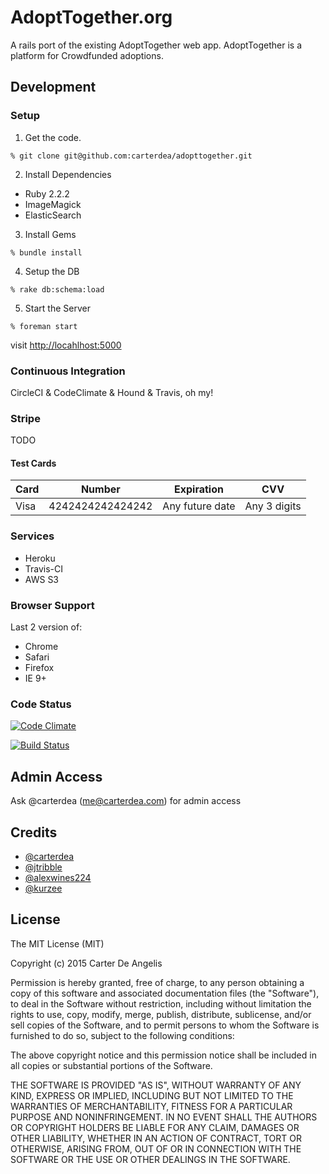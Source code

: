 # AdoptTogether.org
A rails port of the existing AdoptTogether web app. AdoptTogether is a platform for Crowdfunded adoptions.

## Development

### Setup

1. Get the code.
```shell
% git clone git@github.com:carterdea/adopttogether.git
```

2. Install Dependencies 
  * Ruby 2.2.2
  * ImageMagick
  * ElasticSearch

3. Install Gems

```shell
% bundle install
```

4. Setup the DB
```shell
% rake db:schema:load
```

5. Start the Server
```shell
% foreman start
```

visit [http://locahlhost:5000](http://localhost:5000)

### Continuous Integration
CircleCI & CodeClimate & Hound & Travis, oh my!

### Stripe
TODO

#### Test Cards

<table>
  <thead>
    <tr>
      <th>Card</th>
      <th>Number</th>
      <th>Expiration</th>
      <th>CVV</th>
    </tr>
  </thead>
  <tbody>
    <tr>
      <td>Visa</td>
      <td>4242424242424242</td>
      <td>Any future date</td>
      <td>Any 3 digits</td>
    </tr>
  </tbody>
</table>

### Services
- Heroku
- Travis-CI
- AWS S3

### Browser Support
Last 2 version of:
- Chrome
- Safari
- Firefox
- IE 9+


### Code Status
[![Code Climate](https://codeclimate.com/github/carterdea/adopttogether/badges/gpa.svg)](https://codeclimate.com/github/carterdea/adopttogether)
<!-- [![Test Coverage](https://codeclimate.com/github/carterdea/adopttogether/badges/coverage.svg)](https://codeclimate.com/github/carterdea/adopttogether/coverage) -->
[![Build Status](https://travis-ci.org/carterdea/adopttogether.svg?branch=master)](https://travis-ci.org/carterdea/adopttogether)

## Admin Access
Ask @carterdea (me@carterdea.com) for admin access


Credits
-------
- [@carterdea](https://github.com/carterdea)
- [@jtribble](https://github.com/jtribble)
- [@alexwines224](https://github.com/Alexwines224)
- [@kurzee](https://github.com/kurzee)

License
-------

The MIT License (MIT)

Copyright (c) 2015 Carter De Angelis

Permission is hereby granted, free of charge, to any person obtaining a copy
of this software and associated documentation files (the "Software"), to deal
in the Software without restriction, including without limitation the rights
to use, copy, modify, merge, publish, distribute, sublicense, and/or sell
copies of the Software, and to permit persons to whom the Software is
furnished to do so, subject to the following conditions:

The above copyright notice and this permission notice shall be included in
all copies or substantial portions of the Software.

THE SOFTWARE IS PROVIDED "AS IS", WITHOUT WARRANTY OF ANY KIND, EXPRESS OR
IMPLIED, INCLUDING BUT NOT LIMITED TO THE WARRANTIES OF MERCHANTABILITY,
FITNESS FOR A PARTICULAR PURPOSE AND NONINFRINGEMENT. IN NO EVENT SHALL THE
AUTHORS OR COPYRIGHT HOLDERS BE LIABLE FOR ANY CLAIM, DAMAGES OR OTHER
LIABILITY, WHETHER IN AN ACTION OF CONTRACT, TORT OR OTHERWISE, ARISING FROM,
OUT OF OR IN CONNECTION WITH THE SOFTWARE OR THE USE OR OTHER DEALINGS IN
THE SOFTWARE.
